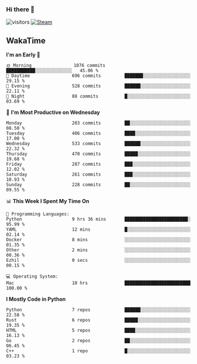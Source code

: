 ### Hi there 👋

![visitors](https://visitor-badge.glitch.me/badge?page_id=zhourunlai)
[![Steam](https://img.shields.io/badge/dynamic/json?url=https%3A%2F%2Fapi.swo.moe%2Fstats%2Fsteamgames%2F76561198285156854&query=count&color=0b1a37&label=Steam&labelColor=134375&logo=steam&suffix=+games&cacheSeconds=3600)](http://steamcommunity.com/profiles/76561198285156854)

## WakaTime
<!--START_SECTION:waka-->
**I'm an Early 🐤** 

```text
🌞 Morning                1076 commits        ███████████░░░░░░░░░░░░░░   45.06 % 
🌆 Daytime                696 commits         ███████░░░░░░░░░░░░░░░░░░   29.15 % 
🌃 Evening                528 commits         ██████░░░░░░░░░░░░░░░░░░░   22.11 % 
🌙 Night                  88 commits          █░░░░░░░░░░░░░░░░░░░░░░░░   03.69 % 
```
📅 **I'm Most Productive on Wednesday** 

```text
Monday                   203 commits         ██░░░░░░░░░░░░░░░░░░░░░░░   08.50 % 
Tuesday                  406 commits         ████░░░░░░░░░░░░░░░░░░░░░   17.00 % 
Wednesday                533 commits         ██████░░░░░░░░░░░░░░░░░░░   22.32 % 
Thursday                 470 commits         █████░░░░░░░░░░░░░░░░░░░░   19.68 % 
Friday                   287 commits         ███░░░░░░░░░░░░░░░░░░░░░░   12.02 % 
Saturday                 261 commits         ███░░░░░░░░░░░░░░░░░░░░░░   10.93 % 
Sunday                   228 commits         ██░░░░░░░░░░░░░░░░░░░░░░░   09.55 % 
```


📊 **This Week I Spent My Time On** 

```text
💬 Programming Languages: 
Python                   9 hrs 36 mins       ████████████████████████░   95.99 % 
YAML                     12 mins             █░░░░░░░░░░░░░░░░░░░░░░░░   02.14 % 
Docker                   8 mins              ░░░░░░░░░░░░░░░░░░░░░░░░░   01.35 % 
Other                    2 mins              ░░░░░░░░░░░░░░░░░░░░░░░░░   00.36 % 
Ezhil                    0 secs              ░░░░░░░░░░░░░░░░░░░░░░░░░   00.15 % 

💻 Operating System: 
Mac                      10 hrs              █████████████████████████   100.00 % 
```

**I Mostly Code in Python** 

```text
Python                   7 repos             ██████░░░░░░░░░░░░░░░░░░░   22.58 % 
Rust                     6 repos             █████░░░░░░░░░░░░░░░░░░░░   19.35 % 
HTML                     5 repos             ████░░░░░░░░░░░░░░░░░░░░░   16.13 % 
Go                       2 repos             ██░░░░░░░░░░░░░░░░░░░░░░░   06.45 % 
C++                      1 repo              █░░░░░░░░░░░░░░░░░░░░░░░░   03.23 % 
```




<!--END_SECTION:waka-->
